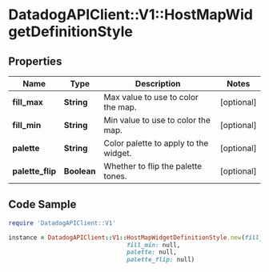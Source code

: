 # DatadogAPIClient::V1::HostMapWidgetDefinitionStyle

## Properties

Name | Type | Description | Notes
------------ | ------------- | ------------- | -------------
**fill_max** | **String** | Max value to use to color the map. | [optional] 
**fill_min** | **String** | Min value to use to color the map. | [optional] 
**palette** | **String** | Color palette to apply to the widget. | [optional] 
**palette_flip** | **Boolean** | Whether to flip the palette tones. | [optional] 

## Code Sample

```ruby
require 'DatadogAPIClient::V1'

instance = DatadogAPIClient::V1::HostMapWidgetDefinitionStyle.new(fill_max: null,
                                 fill_min: null,
                                 palette: null,
                                 palette_flip: null)
```


